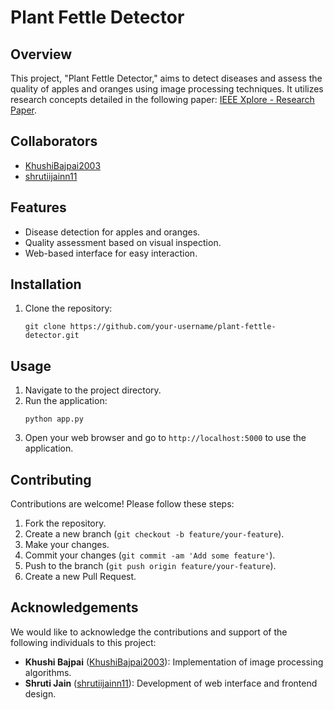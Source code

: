 # Plant Fettle Detector

## Overview
This project, "Plant Fettle Detector," aims to detect diseases and assess the quality of apples and oranges using image processing techniques. It utilizes research concepts detailed in the following paper: [IEEE Xplore - Research Paper](https://ieeexplore.ieee.org/abstract/document/10512262).

## Collaborators
- [KhushiBajpai2003](https://github.com/KhushiBajpai2003)
- [shrutiijainn11](https://github.com/shrutiijainn11)

## Features
- Disease detection for apples and oranges.
- Quality assessment based on visual inspection.
- Web-based interface for easy interaction.

## Installation
1. Clone the repository:
   ```
   git clone https://github.com/your-username/plant-fettle-detector.git
   ```
   
## Usage
1. Navigate to the project directory.
2. Run the application:
   ```
   python app.py
   ```
3. Open your web browser and go to `http://localhost:5000` to use the application.

## Contributing
Contributions are welcome! Please follow these steps:
1. Fork the repository.
2. Create a new branch (`git checkout -b feature/your-feature`).
3. Make your changes.
4. Commit your changes (`git commit -am 'Add some feature'`).
5. Push to the branch (`git push origin feature/your-feature`).
6. Create a new Pull Request.

## Acknowledgements
We would like to acknowledge the contributions and support of the following individuals to this project:
- **Khushi Bajpai** ([KhushiBajpai2003](https://github.com/KhushiBajpai2003)): Implementation of image processing algorithms.
- **Shruti Jain** ([shrutiijainn11](https://github.com/shrutiijainn11)): Development of web interface and frontend design.



